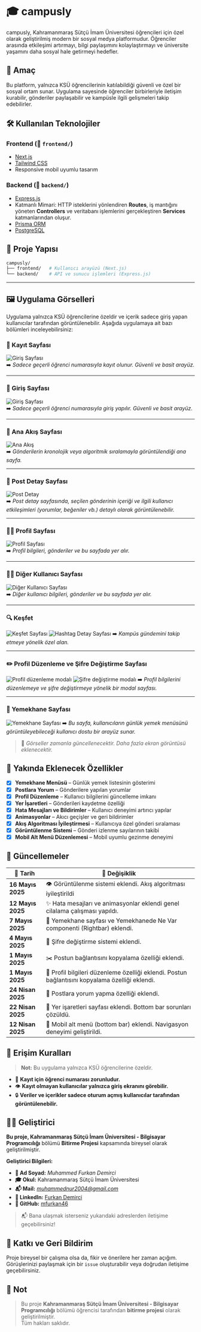 

# 🎓 campusly

campusly, Kahramanmaraş Sütçü İmam Üniversitesi öğrencileri için özel olarak geliştirilmiş modern bir sosyal medya platformudur. Öğrenciler arasında etkileşimi artırmayı, bilgi paylaşımını kolaylaştırmayı ve üniversite yaşamını daha sosyal hale getirmeyi hedefler.



## 🧠 Amaç

Bu platform, yalnızca KSÜ öğrencilerinin katılabildiği güvenli ve özel bir sosyal ortam sunar. Uygulama sayesinde öğrenciler birbirleriyle iletişim kurabilir, gönderiler paylaşabilir ve kampüsle ilgili gelişmeleri takip edebilirler.



## 🛠️ Kullanılan Teknolojiler

### Frontend (📁 `frontend/`)
- [Next.js](https://nextjs.org/)
- [Tailwind CSS](https://tailwindcss.com/)
- Responsive mobil uyumlu tasarım

### Backend (📁 `backend/`)
- [Express.js](https://expressjs.com/)
- Katmanlı Mimari: HTTP isteklerini yönlendiren **Routes**, iş mantığını yöneten **Controllers** ve veritabanı işlemlerini gerçekleştiren **Services** katmanlarından oluşur.   
- [Prisma ORM](https://www.prisma.io/)
- [PostgreSQL](https://www.postgresql.org/)



## 📁 Proje Yapısı

```bash
campusly/
├── frontend/   # Kullanıcı arayüzü (Next.js)
└── backend/    # API ve sunucu işlemleri (Express.js)
```

---

## 🖼️ Uygulama Görselleri

Uygulama yalnızca KSÜ öğrencilerine özeldir ve içerik sadece giriş yapan kullanıcılar tarafından görüntülenebilir. Aşağıda uygulamaya ait bazı bölümleri inceleyebilirsiniz:

### 🔐 Kayıt Sayfası

![Giriş Sayfası](images/register.png)  
➡️ *Sadece geçerli öğrenci numarasıyla kayıt olunur. Güvenli ve basit arayüz.*

---
### 🔐 Giriş Sayfası

![Giriş Sayfası](images/login.png)  
➡️ *Sadece geçerli öğrenci numarasıyla giriş yapılır. Güvenli ve basit arayüz.*

---

### 📰 Ana Akış Sayfası

![Ana Akış](images/feed.png)  
➡️ *Gönderilerin kronolojik veya algoritmik sıralamayla görüntülendiği ana sayfa.*

---

### 📄 Post Detay Sayfası

![Post Detay](images/post_detail.png)  
➡️ *Post detay sayfasında, seçilen gönderinin içeriği ve ilgili kullanıcı etkileşimleri (yorumlar, beğeniler vb.) detaylı olarak görüntülenebilir.*

---
### 🙍‍♂️ Profil Sayfası

![Profil Sayfası](images/profile.png)  
➡️ *Profil bilgileri, gönderiler ve bu sayfada yer alır.*

---
### 🙍‍♂️ Diğer Kullanıcı Sayfası

![Diğer Kullanıcı Sayfası](images/another_user.png)  
➡️ *Diğer kullanıcı bilgileri, gönderiler ve bu sayfada yer alır.*

---

### 🔍 Keşfet

![Keşfet Sayfası](images/explore.png)
![Hashtag Detay Sayfası](images/explore2.png) 
➡️ *Kampüs gündemini takip etmeye yönelik özel alan.*

---

### ✏️ Profil Düzenleme ve Şifre Değiştirme Sayfası

![Profil düzenleme modalı](images/profile_edit.png) 
![Şifre değiştirme modalı](images/change_password.png) 
➡️ *Profil bilgilerini düzenlemeye ve şifre değiştirmeye yönelik bir modal sayfası.*

---

### 🍴 Yemekhane Sayfası

![Yemekhane Sayfası](images/menu.png)
➡️ *Bu sayfa, kullanıcıların günlük yemek menüsünü görüntüleyebileceği kullanıcı dostu bir arayüz sunar.*

> 📌 *Görseller zamanla güncellenecektir. Daha fazla ekran görüntüsü eklenecektir.*



## 🚧 Yakında Eklenecek Özellikler

- [x] **Yemekhane Menüsü** – Günlük yemek listesinin gösterimi
- [x] **Postlara Yorum** – Gönderilere yapılan yorumlar
- [x] **Profil Düzenleme** – Kullanıcı bilgilerini güncelleme imkanı
- [x] **Yer İşaretleri** – Gönderileri kaydetme özelliği
- [x] **Hata Mesajları ve Bildirimler** – Kullanıcı deneyimi artırıcı yapılar
- [x] **Animasyonlar** – Akıcı geçişler ve geri bildirimler
- [x] **Akış Algoritması İyileştirmesi** – Kullanıcıya özel gönderi sıralaması
- [x] **Görüntülenme Sistemi** – Gönderi izlenme sayılarının takibi
- [x] **Mobil Alt Menü Düzenlemesi** – Mobil uyumlu gezinme deneyimi

## 🔄 Güncellemeler

| 📅 Tarih         | 📝 Değişiklik |
|------------------|--------------|
| **16 Mayıs 2025** | 👁️ Görüntülenme sistemi eklendi. Akış algoritması iyileştirildi |
| **12 Mayıs 2025** | ✨ Hata mesajları ve animasyonlar eklendi genel cilalama çalışması yapıldı. |
| **7 Mayıs 2025** | 🍴 Yemekhane sayfası ve Yemekhanede Ne Var componenti (Rightbar) eklendi. |
| **4 Mayıs 2025** | 🔑 Şifre değiştirme sistemi eklendi. |
| **1 Mayıs 2025** | ✂️ Postun bağlantısını kopyalama özelliği eklendi. |
| **1 Mayıs 2025** | 🪪 Profil bilgileri düzenleme özelliği eklendi. Postun bağlantısını kopyalama özelliği eklendi. |
| **24 Nisan 2025** | 💬 Postlara yorum yapma özelliği eklendi. |
| **22 Nisan 2025** | 🔖 Yer işaretleri sayfası eklendi. Bottom bar sorunları çözüldü. |
| **12 Nisan 2025** | 📱 Mobil alt menü (bottom bar) eklendi. Navigasyon deneyimi geliştirildi. |


## 🔐 Erişim Kuralları

> **Not:** Bu uygulama yalnızca KSÜ öğrencilerine özeldir.

- 📌 **Kayıt için öğrenci numarası zorunludur.**
- 👁️ **Kayıt olmayan kullanıcılar yalnızca giriş ekranını görebilir.**
- 🔒 **Veriler ve içerikler sadece oturum açmış kullanıcılar tarafından görüntülenebilir.**



## 👨‍💻 Geliştirici

**Bu proje, Kahramanmaraş Sütçü İmam Üniversitesi - Bilgisayar Programcılığı** bölümü **Bitirme Projesi** kapsamında bireysel olarak geliştirilmiştir.

**Geliştirici Bilgileri:**

- **👤 Ad Soyad:** *Muhammed Furkan Demirci*
- **🎓 Okul:** Kahramanmaraş Sütçü İmam Üniversitesi
- **📬 Mail:** *muhammednur2004@gmail.com*
- **💼 LinkedIn:** [Furkan Demirci](https://www.linkedin.com/in/furkan-demirci1)
- **🐙 GitHub:** [mfurkan46](https://github.com/mfurkan46)

> 📬 Bana ulaşmak isterseniz yukarıdaki adreslerden iletişime geçebilirsiniz!



## 💬 Katkı ve Geri Bildirim

Proje bireysel bir çalışma olsa da, fikir ve önerilere her zaman açığım.  
Görüşlerinizi paylaşmak için bir `issue` oluşturabilir veya doğrudan iletişime geçebilirsiniz.



## 📝 Not

> Bu proje **Kahramanmaraş Sütçü İmam Üniversitesi - Bilgisayar Programcılığı** bölümü öğrencisi tarafından **bitirme projesi** olarak geliştirilmiştir.  
> Tüm hakları saklıdır.
